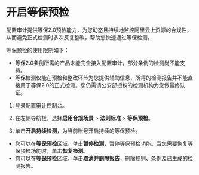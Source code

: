 # 开启等保预检

配置审计提供等保2.0预检能力，为您动态且持续地监控阿里云上资源的合规性，从而避免正式检测时多次反复整改，帮助您快速通过等保检测。

等保预检的使用限制如下：

-   等保2.0条例所需的产品未能完全接入配置审计，部分条例的检测尚不能支持。
-   等保检测仅能在预检和整改环节为您提供辅助信息，所得的检测报告并不能直接用于等保2.0的正式检测。您仍需请公安部授权的检测机构为您做最终认证。

1.  登录[配置审计控制台](https://config.console.aliyun.com)。

2.  在左侧导航栏，选择**启用合规场景** \> **法则标准** \> **等保预检**。

3.  单击**开启持续检测**，为当前账号开启持续的等保预检。


-   您可以在**等保预检**区域，单击**暂停检测**，暂停等保预检功能。当您需要恢复等保预检功能时，单击**恢复检测**。
-   您可以在**等保预检**区域，单击**取消并删除报告**，删除规则、条例及已生成的检测报告。

